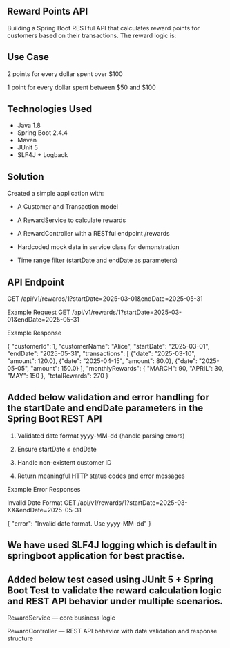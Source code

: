 
## Reward Points API

Building a Spring Boot RESTful API that calculates reward points for customers based on their transactions. The reward logic is:

## Use Case

2 points for every dollar spent over $100

1 point for every dollar spent between $50 and $100


## Technologies Used

- Java 1.8
- Spring Boot 2.4.4
- Maven
- JUnit 5
- SLF4J + Logback

## Solution

Created a simple application with:

- A Customer and Transaction model

- A RewardService to calculate rewards

- A RewardController with a RESTful endpoint /rewards

- Hardcoded mock data in service class for demonstration

- Time range filter (startDate and endDate as parameters)


##  API Endpoint
GET /api/v1/rewards/1?startDate=2025-03-01&endDate=2025-05-31

Example Request
GET /api/v1/rewards/1?startDate=2025-03-01&endDate=2025-05-31

Example Response

{
  "customerId": 1,
  "customerName": "Alice",
  "startDate": "2025-03-01",
  "endDate": "2025-05-31",
  "transactions": [
    {"date": "2025-03-10", "amount": 120.0},
    {"date": "2025-04-15", "amount": 80.0},
    {"date": "2025-05-05", "amount": 150.0}
  ],
  "monthlyRewards": {
    "MARCH": 90,
    "APRIL": 30,
    "MAY": 150
  },
  "totalRewards": 270
}


## Added below validation and error handling for the startDate and endDate parameters in the Spring Boot REST API

1. Validated date format yyyy-MM-dd (handle parsing errors)

2. Ensure startDate ≤ endDate

3. Handle non-existent customer ID

4. Return meaningful HTTP status codes and error messages


Example Error Responses

Invalid Date Format
GET /api/v1/rewards/1?startDate=2025-03-XX&endDate=2025-05-31

{
  "error": "Invalid date format. Use yyyy-MM-dd"
}

## We have used SLF4J logging which is default in springboot application for best practise.

## Added below test cased using JUnit 5 + Spring Boot Test to validate the reward calculation logic and REST API behavior under multiple scenarios.

RewardService — core business logic

RewardController — REST API behavior with date validation and response structure






